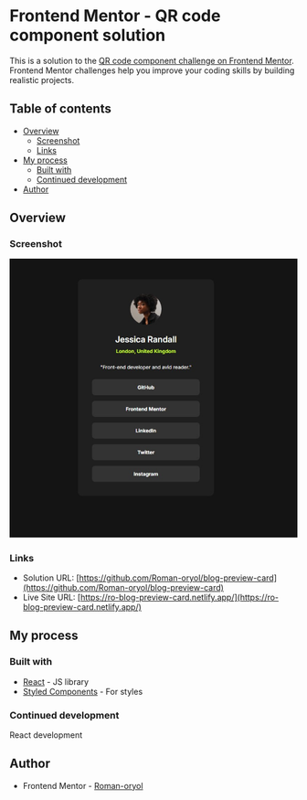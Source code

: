 # Frontend Mentor - QR code component solution

This is a solution to the [QR code component challenge on Frontend Mentor](https://www.frontendmentor.io/challenges/qr-code-component-iux_sIO_H). Frontend Mentor challenges help you improve your coding skills by building realistic projects.

## Table of contents

- [Overview](#overview)
  - [Screenshot](#screenshot)
  - [Links](#links)
- [My process](#my-process)
  - [Built with](#built-with)
  - [Continued development](#continued-development)
- [Author](#author)

## Overview

### Screenshot

![](./screenshot.jpg)

### Links

- Solution URL: [https://github.com/Roman-oryol/blog-preview-card](https://github.com/Roman-oryol/blog-preview-card)
- Live Site URL: [https://ro-blog-preview-card.netlify.app/](https://ro-blog-preview-card.netlify.app/)

## My process

### Built with

- [React](https://reactjs.org/) - JS library
- [Styled Components](https://styled-components.com/) - For styles

### Continued development

React development

## Author

- Frontend Mentor - [Roman-oryol](https://www.frontendmentor.io/profile/Roman-oryol)
